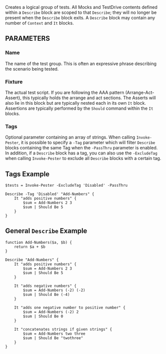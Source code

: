 Creates a logical group of tests.  All Mocks and TestDrive contents defined within a `Describe` block are scoped to that `Describe`; they will no longer be present when the `Describe` block exits.  A `Describe`
block may contain any number of `Context` and `It` blocks.

PARAMETERS
-------------
### Name
The name of the test group. This is often an expressive phrase describing the scenario being tested.

### Fixture
The actual test script. If you are following the AAA pattern (Arrange-Act-Assert), this 
typically holds the arrange and act sections. The Asserts will also lie in this block but are 
typically nested each in its own `It` block.  Assertions are typically performed by the `Should`
command within the `It` blocks.

### Tags
Optional parameter containing an array of strings.  When calling `Invoke-Pester`, it is possible to specify a `-Tag` parameter which will filter  `Describe` blocks containing the same Tag when the `-PassThru` parameter is enabled. In addition, if a `Describe` block has a tag, you can also use the `-ExcludeTag` when calling `Invoke-Pester` to exclude all `Describe` blocks with a certain tag.

Tags Example
----------
```posh
$tests = Invoke-Pester -ExcludeTag 'Disabled' -PassThru

Describe -Tag 'Disabled' "Add-Numbers" {
    It "adds positive numbers" {
        $sum = Add-Numbers 2 3
        $sum | Should Be 5
    }
}
```

General `Describe` Example
----------
```posh
function Add-Numbers($a, $b) {
    return $a + $b
}

Describe "Add-Numbers" {
    It "adds positive numbers" {
        $sum = Add-Numbers 2 3
        $sum | Should Be 5
    }

    It "adds negative numbers" {
        $sum = Add-Numbers (-2) (-2)
        $sum | Should Be (-4)
    }

    It "adds one negative number to positive number" {
        $sum = Add-Numbers (-2) 2
        $sum | Should Be 0
    }

    It "concatenates strings if given strings" {
        $sum = Add-Numbers two three
        $sum | Should Be "twothree"
    }
}
```